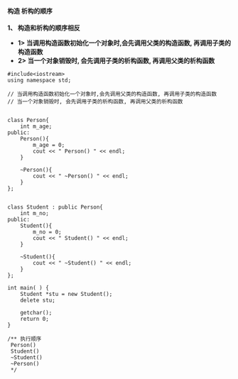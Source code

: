 #### 构造 析构的顺序



**1、 构造和析构的顺序相反**

- **1> 当调用构造函数初始化一个对象时,会先调用父类的构造函数, 再调用子类的构造函数**
- **2> 当一个对象销毁时, 会先调用子类的析构函数, 再调用父类的析构函数**



```
#include<iostream>
using namespace std;

// 当调用构造函数初始化一个对象时,会先调用父类的构造函数, 再调用子类的构造函数
// 当一个对象销毁时, 会先调用子类的析构函数, 再调用父类的析构函数


class Person{
    int m_age;
public:
    Person(){
        m_age = 0;
        cout << " Person() " << endl;
    }
    
    ~Person(){
        cout << " ~Person() " << endl;
    }
};


class Student : public Person{
    int m_no;
public:
    Student(){
        m_no = 0;
        cout << " Student() " << endl;
    }
    
    ~Student(){
        cout << " ~Student() " << endl;
    }
};

int main( ) {
    Student *stu = new Student();
    delete stu;
    
    getchar();
    return 0;
}

/** 执行顺序
 Person()
 Student()
 ~Student()
 ~Person() 
 */
```